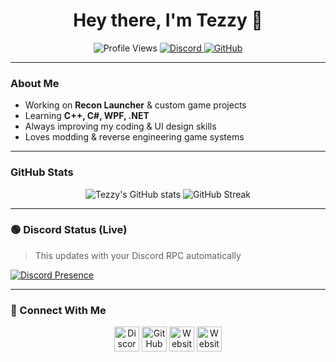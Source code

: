 <h1 align="center">Hey there, I'm Tezzy 👋</h1>
<p align="center">
  <img src="https://komarev.com/ghpvc/?username=tezzyBTW&label=Profile%20Views&color=blueviolet&style=for-the-badge" alt="Profile Views" />
  <a href="https://discord.gg/p67BF77yr5">
    <img src="https://img.shields.io/discord/1222654332931936378?color=5865F2&label=Discord&logo=discord&logoColor=white&style=for-the-badge" alt="Discord" />
  </a>
  <a href="https://github.com/tezzyBTW">
    <img src="https://img.shields.io/badge/GitHub-tezzyBTW-181717?style=for-the-badge&logo=github" alt="GitHub" />
  </a>
</p>

---

### About Me
- Working on **Recon Launcher** & custom game projects  
- Learning **C++, C#, WPF, .NET**  
- Always improving my coding & UI design skills  
- Loves modding & reverse engineering game systems  

---

### GitHub Stats
<p align="center">
  <img src="https://github-readme-stats.vercel.app/api?username=tezzyBTW&show_icons=true&theme=tokyonight&hide_border=true" alt="Tezzy's GitHub stats" />
  <img src="https://github-readme-streak-stats.herokuapp.com/?user=tezzyBTW&theme=tokyonight&hide_border=true" alt="GitHub Streak" />
</p>

---

### 🟢 Discord Status (Live)
> This updates with your Discord RPC automatically

[![Discord Presence](https://lanyard.cnrad.dev/api/732275651385753753)](https://discord.com/users/732275651385753753)

---

### 🔗 Connect With Me
<p align="center">
  <a href="https://discord.com/users/732275651385753753"><img src="https://skillicons.dev/icons?i=discord" height="40" alt="Discord"/></a>
  <a href="https://github.com/tezzyBTW"><img src="https://skillicons.dev/icons?i=github" height="40" alt="GitHub"/></a>
  <a href="http://www.youtube.com/@TezzyFRAGZ"><img src="https://skillicons.dev/icons?i=html,css,js" height="40" alt="Website"/></a>
  <a href="https://www.twitch.tv/itstezzybtw"><img src="https://skillicons.dev/icons?i=html,css,js" height="40" alt="Website"/></a>
</p>

